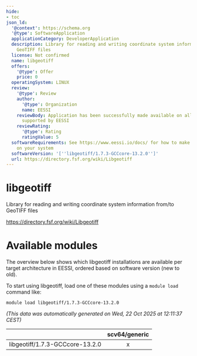 ```yaml
---
hide:
- toc
json_ld:
  '@context': https://schema.org
  '@type': SoftwareApplication
  applicationCategory: DeveloperApplication
  description: Library for reading and writing coordinate system information from/to
    GeoTIFF files
  license: Not confirmed
  name: libgeotiff
  offers:
    '@type': Offer
    price: 0
  operatingSystem: LINUX
  review:
    '@type': Review
    author:
      '@type': Organization
      name: EESSI
    reviewBody: Application has been successfully made available on all architectures
      supported by EESSI
    reviewRating:
      '@type': Rating
      ratingValue: 5
  softwareRequirements: See https://www.eessi.io/docs/ for how to make EESSI available
    on your system
  softwareVersion: '[''libgeotiff/1.7.3-GCCcore-13.2.0'']'
  url: https://directory.fsf.org/wiki/Libgeotiff
---
```


libgeotiff
==========


Library for reading and writing coordinate system information from/to GeoTIFF files

https://directory.fsf.org/wiki/Libgeotiff
# Available modules


The overview below shows which libgeotiff installations are available per target architecture in EESSI, ordered based on software version (new to old).

To start using libgeotiff, load one of these modules using a `module load` command like:

```shell
module load libgeotiff/1.7.3-GCCcore-13.2.0
```

*(This data was automatically generated on Wed, 22 Oct 2025 at 12:11:37 CEST)*

| |scv64/generic|
| :---: | :---: |
|libgeotiff/1.7.3-GCCcore-13.2.0|x|
